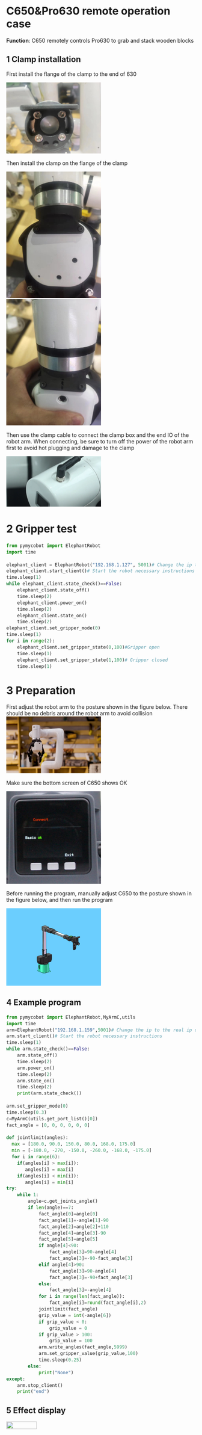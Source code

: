 # C650&Pro630 remote operation case

**Function**: C650 remotely controls Pro630 to grab and stack wooden blocks

## 1 Clamp installation

First install the flange of the clamp to the end of 630

<img src="./img/6g0.jpg" width="50%" height="50%" alt="">

Then install the clamp on the flange of the clamp

<img src="./img/6g1.jpg" width="50%" height="50%" alt="">

<br/>

<img src="./img/6g2.jpg" width="50%" height="50%" alt="">

Then use the clamp cable to connect the clamp box and the end IO of the robot arm. When connecting, be sure to turn off the power of the robot arm first to avoid hot plugging and damage to the clamp

<img src="./img/6g3.png" width="50%" height="50%" alt="">

# 2 Gripper test

```python
from pymycobot import ElephantRobot
import time

elephant_client = ElephantRobot("192.168.1.127", 5001)# Change the ip to the real ip of the Pro630 Raspberry Pi
elephant_client.start_client()# Start the robot necessary instructions
time.sleep(1)
while elephant_client.state_check()==False:
    elephant_client.state_off()
    time.sleep(2)
    elephant_client.power_on()
    time.sleep(2)
    elephant_client.state_on()
    time.sleep(2)
elephant_client.set_gripper_mode(0)
time.sleep(1)
for i in range(2):
    elephant_client.set_gripper_state(0,100)#Gripper open
    time.sleep(1)
    elephant_client.set_gripper_state(1,100)# Gripper closed
    time.sleep(1)
```

# 3 Preparation
First adjust the robot arm to the posture shown in the figure below. There should be no debris around the robot arm to avoid collision
<img src="./img/630.png" width="50%" height="50%" alt="">

Make sure the bottom screen of C650 shows OK

<img src="./img/basic.jpg" width="50%" height="50%" alt="">

Before running the program, manually adjust C650 to the posture shown in the figure below, and then run the program

<img src="./img/650.jpg" width="50%" height="50%" alt="">

## 4 Example program
```python
from pymycobot import ElephantRobot,MyArmC,utils
import time
arm=ElephantRobot("192.168.1.159",5001)# Change the ip to the real ip of the Pro630 Raspberry Pi
arm.start_client()# Start the robot necessary instructions
time.sleep(1)
while arm.state_check()==False:
    arm.state_off()
    time.sleep(2)
    arm.power_on()
    time.sleep(2)
    arm.state_on()
    time.sleep(2)
    print(arm.state_check())

arm.set_gripper_mode(0)
time.sleep(0.3)
c=MyArmC(utils.get_port_list()[0])
fact_angle = [0, 0, 0, 0, 0, 0]

def jointlimit(angles):
  max = [180.0, 90.0, 150.0, 80.0, 168.0, 175.0]
  min = [-180.0, -270, -150.0, -260.0, -168.0, -175.0]
  for i in range(6):
    if(angles[i] > max[i]):
       angles[i] = max[i]
    if(angles[i] < min[i]):
       angles[i] = min[i]
try:
    while 1:
        angle=c.get_joints_angle()
        if len(angle)==7:
            fact_angle[0]=angle[0]
            fact_angle[1]=-angle[1]-90
            fact_angle[2]=angle[2]+110
            fact_angle[4]=angle[3]-90
            fact_angle[5]=angle[5]
            if angle[4]<90:
                fact_angle[3]=90-angle[4]
                fact_angle[3]=-90-fact_angle[3]
            elif angle[4]>90:
                fact_angle[3]=90-angle[4]
                fact_angle[3]=-90+fact_angle[3]
            else:
                fact_angle[3]=-angle[4]
            for i in range(len(fact_angle)):
                fact_angle[i]=round(fact_angle[i],2)
            jointlimit(fact_angle)
            grip_value = int(-angle[6])
            if grip_value < 0:
                grip_value = 0
            if grip_value > 100:
                grip_value = 100
            arm.write_angles(fact_angle,5999)
            arm.set_gripper_value(grip_value,100)
            time.sleep(0.25)
        else:
            print("None")
except:
    arm.stop_client()
    print("end")
```

## 5 Effect display 
<img src="./img/630&650.gif" width="40%" height="25%" alt="">
